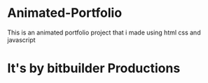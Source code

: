 # Animated-Portfolio
This is an animated portfolio project that i made using html css and javascript

# It's by bitbuilder Productions
